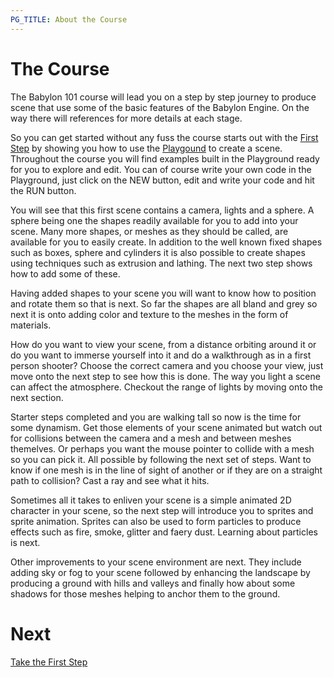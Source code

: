 ```yaml
---
PG_TITLE: About the Course
---
```


# The Course

The Babylon 101 course will lead you on a step by step journey to produce scene that use some of the basic features of the Babylon Engine. On the way there will references for more details at each stage.

So you can get started without any fuss the course starts out with the [First Step](/babylon101/First) by showing you how to use the [Playgound](https://playground.babylonjs.com/) to create a scene. Throughout the course you will find examples built in the Playground ready for you to explore and edit. You can of course write your own code in the Playground, just click on the NEW button, edit and write your code and hit the RUN button. 

You will see that this first scene contains a camera, lights and a sphere. A sphere being one the shapes readily available for you to add into your scene. Many more shapes, or meshes as they should be called, are available for you to easily create. In addition to the well known fixed shapes such as boxes, sphere and cylinders it is also possible to create shapes using techniques such as extrusion and lathing. The next two step shows how to add some of these.

Having added shapes to your scene you will want to know how to position and rotate them so that is next. So far the shapes are all bland and grey so next it is onto adding color and texture to the meshes in the form of materials.

How do you want to view your scene, from a distance orbiting around it or do you want to immerse yourself into it and do a walkthrough as in a first person shooter? Choose the correct camera and you choose your view, just move onto the next step to see how this is done. The way you light a scene can affect the atmosphere. Checkout the range of lights by moving onto the next section.

Starter steps completed and you are walking tall so now is the time for some dynamism. Get those elements of your scene animated but watch out for collisions between the camera and a mesh and between meshes themelves. Or perhaps you want the mouse pointer to collide with a mesh so you can pick it. All possible by following the next set of steps. Want to know if one mesh is in the line of sight of another or if they are on a straight path to collision? Cast a ray and see what it hits.

Sometimes all it takes to enliven your scene is a simple animated 2D character in your scene, so the next step will introduce you to sprites and sprite animation. Sprites can also be used to form particles to produce effects such as fire, smoke, glitter and faery dust. Learning about particles is next.

Other improvements to your scene environment are next. They include adding sky or fog to your scene followed by enhancing the landscape by producing a ground with hills and valleys and finally how about some shadows for those meshes helping to anchor them to the ground.

# Next

[Take the First Step](/babylon101/First)

